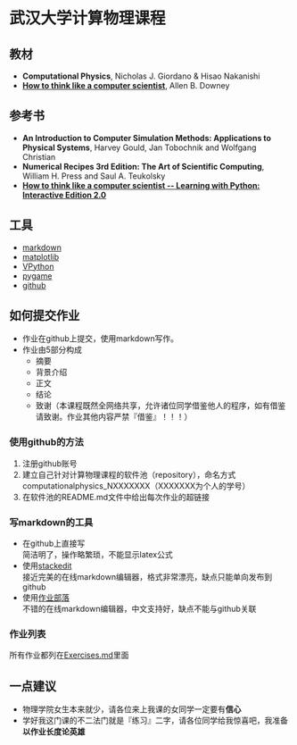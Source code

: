 # 武汉大学计算物理课程

## 教材
- **Computational Physics**, Nicholas J. Giordano & Hisao Nakanishi
- [**How to think like a computer scientist**](http://www.greenteapress.com/thinkpython/), Allen B. Downey

## 参考书
- **An Introduction to Computer Simulation Methods: Applications to Physical Systems**, Harvey Gould, Jan Tobochnik and Wolfgang Christian
- **Numerical Recipes 3rd Edition: The Art of Scientific Computing**, William H. Press and Saul A. Teukolsky
- [**How to think like a computer scientist -- Learning with Python: Interactive Edition 2.0**](http://interactivepython.org/runestone/static/thinkcspy/index.html)

## 工具
- [markdown](https://daringfireball.net/projects/markdown/)
- [matplotlib](http://matplotlib.org/)
- [VPython](http://vpython.org/)
- [pygame](http://pygame.org/hifi.html)
- [github](https://github.com/)

## 如何提交作业
- 作业在github上提交，使用markdown写作。
- 作业由5部分构成
  - 摘要
  - 背景介绍
  - 正文
  - 结论
  - 致谢（本课程既然全网络共享，允许诸位同学借鉴他人的程序，如有借鉴请致谢。作业其他内容严禁『借鉴』！！！）

### 使用github的方法
1. 注册github账号
2. 建立自己针对计算物理课程的软件池（repository），命名方式computationalphysics_NXXXXXXX（XXXXXXX为个人的学号）
3. 在软件池的README.md文件中给出每次作业的超链接

### 写markdown的工具
- 在github上直接写    
简洁明了，操作略繁琐，不能显示latex公式
- 使用[stackedit](stackedit.io)    
接近完美的在线markdown编辑器，格式非常漂亮，缺点只能单向发布到github
- 使用[作业部落](https://www.zybuluo.com/)    
不错的在线markdown编辑器，中文支持好，缺点不能与github关联

### 作业列表
所有作业都列在[Exercises.md](Exercises.md)里面

## 一点建议
- 物理学院女生本来就少，请各位来上我课的女同学一定要有**信心**
- 学好我这门课的不二法门就是『练习』二字，请各位同学给我惊喜吧，我准备**以作业长度论英雄**

